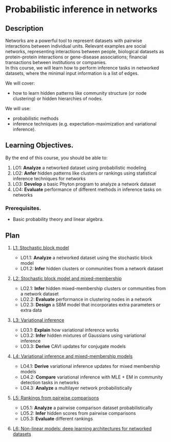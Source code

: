 # Probabilistic inference in networks

## Description
Networks are a powerful tool to represent datasets with pairwise interactions between individual units.  Relevant examples are social networks, representing interactions between people, biological datasets as protein-protein interactions or gene-disease associations; financial transactions between institutions or companies.  
In this course, we will learn how to perform inference tasks in networked datasets, where the minimal input information is a list of edges.   

We will cover:  
- how to learn hidden patterns like community structure (or node clustering) or hidden hierarchies of nodes.  

We will use:  
- probabilistic methods
- inference techniques  (e.g. expectation-maximization and variational inference). 

## Learning Objectives.
By the end of this course, you should be able to:
1. LO1: **Analyze** a networked dataset using probabilistic modeling
2. LO2: **Anfer** hidden patterns like clusters or rankings using statistical inference techniques for networks
3. LO3: **Develop** a basic Phyton program to analyze a network dataset 
4. LO4: **Evaluate** performance of different methods in inference tasks on networks 

### Prerequisites.
   - Basic probability theory and linear algebra. 


## Plan
 
1. [L1: Stochastic block model](https://github.com/cdebacco/ds_prob_inf_net/blob/main/lectures/L1/L1.pdf)
   - LO1.1: **Analyze** a networked dataset using the stochastic block model
   - LO1.2: **Infer** hidden clusters or communities from a network dataset
 
2. [L2: Stochastic block model and mixed-membership](https://github.com/cdebacco/ds_prob_inf_net/blob/main/lectures/L2/L2.pdf)
   - LO2.1: **Infer** hidden mixed-membership clusters or communities from a network dataset
   - LO2.2: **Evaluate** performance in clustering nodes in a network 
   - LO2.3: **Design** a SBM model that incorporates extra parameters or extra data  

3. [L3: Variational inference](https://github.com/cdebacco/ds_prob_inf_net/blob/main/lectures/L3/L3.pdf)
   - LO3.1: **Explain** how variational inference works
   - LO3.2: **Infer** hidden mixtures of Gaussians using variational inference
   - LO3.3: **Derive** CAVI updates for conjugate models
     
4. [L4: Variational inference and mixed-membership models](https://github.com/cdebacco/ds_prob_inf_net/blob/main/lectures/L4/L4.pdf)
   - LO4.1: **Derive** variational inference updates for mixed membership models
   - LO4.2: **Compare** variational inference with MLE + EM in community detection tasks in networks
   - LO4.3: **Analyze** a multilayer network probabilistically 
      
5. [L5: Rankings from pairwise comparisons](https://github.com/cdebacco/ds_prob_inf_net/blob/main/lectures/L5/L5.pdf)
   - LO5.1: **Analyze** a pairwise comparison dataset probabilistically
   - LO5.2: **Infer** hidden scores from pairwise comparisons
   - LO5.3: **Evaluate** different rankings
 
11. [L6: Non-linear models: deep learning architectures for networked datasets](https://github.com/cdebacco/ds_prob_inf_net/blob/main/lectures/L6/L6.pdf)   
